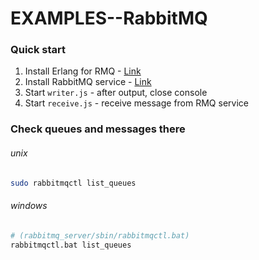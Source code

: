# EXAMPLES--RabbitMQ

### Quick start 
1. Install Erlang for RMQ - [Link](https://www.erlang.org/downloads)
2. Install RabbitMQ service - [Link](https://www.rabbitmq.com/install-windows.html#installer)
3. Start `writer.js` - after output, close console
4. Start `receive.js` - receive message from RMQ service

### Check queues and messages there
###### unix
```sh
sudo rabbitmqctl list_queues
```

###### windows 
```sh
# (rabbitmq_server/sbin/rabbitmqctl.bat)
rabbitmqctl.bat list_queues
```
